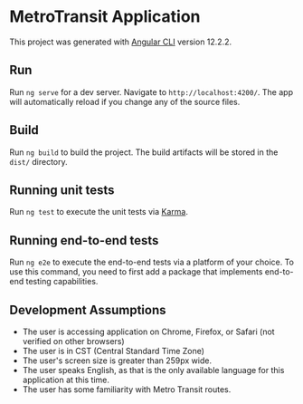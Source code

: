 # MetroTransit Application

This project was generated with [Angular CLI](https://github.com/angular/angular-cli) version 12.2.2.

## Run

Run `ng serve` for a dev server. Navigate to `http://localhost:4200/`. The app will automatically reload if you change any of the source files.

## Build

Run `ng build` to build the project. The build artifacts will be stored in the `dist/` directory.

## Running unit tests

Run `ng test` to execute the unit tests via [Karma](https://karma-runner.github.io).

## Running end-to-end tests

Run `ng e2e` to execute the end-to-end tests via a platform of your choice. To use this command, you need to first add a package that implements end-to-end testing capabilities.

## Development Assumptions
* The user is accessing application on Chrome, Firefox, or Safari (not verified on other browsers)
* The user is in CST (Central Standard Time Zone)
* The user's screen size is greater than 259px wide.
* The user speaks English, as that is the only available language for this application at this time.
* The user has some familiarity with Metro Transit routes.
